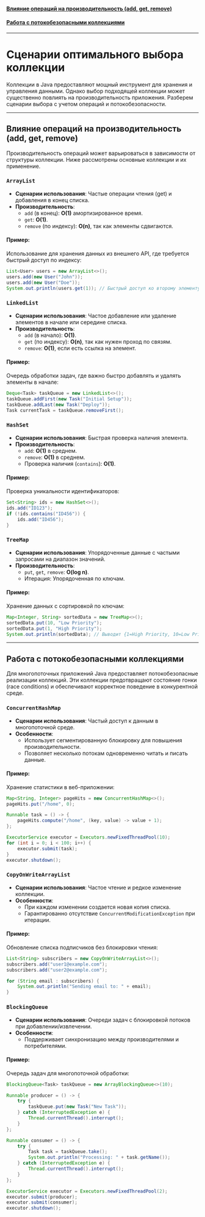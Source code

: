 #### [Влияние операций на производительность (add, get, remove)](#Влияние-операций-на-производительность-add-get-remove-1)
#### [Работа с потокобезопасными коллекциями](#Работа-с-потокобезопасными-коллекциями-1)

---
# Сценарии оптимального выбора коллекции

Коллекции в Java предоставляют мощный инструмент для хранения и управления данными. Однако выбор подходящей коллекции может существенно повлиять на производительность приложения. Разберем сценарии выбора с учетом операций и потокобезопасности.

---

## Влияние операций на производительность (add, get, remove)

Производительность операций может варьироваться в зависимости от структуры коллекции. Ниже рассмотрены основные коллекции и их применение.

### **`ArrayList`**
- **Сценарии использования**: Частые операции чтения (get) и добавления в конец списка.
- **Производительность**:
    - `add` (в конец): **O(1)** амортизированное время.
    - `get`: **O(1)**.
    - `remove` (по индексу): **O(n)**, так как элементы сдвигаются.

#### Пример:
Использование для хранения данных из внешнего API, где требуется быстрый доступ по индексу:
```java
List<User> users = new ArrayList<>();
users.add(new User("John"));
users.add(new User("Doe"));
System.out.println(users.get(1)); // Быстрый доступ ко второму элементу
```

### **`LinkedList`**
- **Сценарии использования**: Частое добавление или удаление элементов в начале или середине списка.
- **Производительность**:
    - `add` (в начало): **O(1)**.
    - `get` (по индексу): **O(n)**, так как нужен проход по связям.
    - `remove`: **O(1)**, если есть ссылка на элемент.

#### Пример:
Очередь обработки задач, где важно быстро добавлять и удалять элементы в начале:
```java
Deque<Task> taskQueue = new LinkedList<>();
taskQueue.addFirst(new Task("Initial Setup"));
taskQueue.addLast(new Task("Deploy"));
Task currentTask = taskQueue.removeFirst();
```

### **`HashSet`**
- **Сценарии использования**: Быстрая проверка наличия элемента.
- **Производительность**:
    - `add`: **O(1)** в среднем.
    - `remove`: **O(1)** в среднем.
    - Проверка наличия (`contains`): **O(1)**.

#### Пример:
Проверка уникальности идентификаторов:
```java
Set<String> ids = new HashSet<>();
ids.add("ID123");
if (!ids.contains("ID456")) {
    ids.add("ID456");
}
```

### **`TreeMap`**
- **Сценарии использования**: Упорядоченные данные с частыми запросами на диапазон значений.
- **Производительность**:
    - `put`, `get`, `remove`: **O(log n)**.
    - Итерация: Упорядоченная по ключам.

#### Пример:
Хранение данных с сортировкой по ключам:
```java
Map<Integer, String> sortedData = new TreeMap<>();
sortedData.put(10, "Low Priority");
sortedData.put(1, "High Priority");
System.out.println(sortedData); // Выводит {1=High Priority, 10=Low Priority}
```

---

## Работа с потокобезопасными коллекциями

Для многопоточных приложений Java предоставляет потокобезопасные реализации коллекций. Эти коллекции предотвращают состояние гонки (race conditions) и обеспечивают корректное поведение в конкурентной среде.

### **`ConcurrentHashMap`**
- **Сценарии использования**: Частый доступ к данным в многопоточной среде.
- **Особенности**:
    - Использует сегментированную блокировку для повышения производительности.
    - Позволяет несколько потокам одновременно читать и писать данные.

#### Пример:
Хранение статистики в веб-приложении:
```java
Map<String, Integer> pageHits = new ConcurrentHashMap<>();
pageHits.put("/home", 0);

Runnable task = () -> {
    pageHits.compute("/home", (key, value) -> value + 1);
};

ExecutorService executor = Executors.newFixedThreadPool(10);
for (int i = 0; i < 100; i++) {
    executor.submit(task);
}
executor.shutdown();
```

### **`CopyOnWriteArrayList`**
- **Сценарии использования**: Частое чтение и редкое изменение коллекции.
- **Особенности**:
    - При каждом изменении создается новая копия списка.
    - Гарантированно отсутствие `ConcurrentModificationException` при итерации.

#### Пример:
Обновление списка подписчиков без блокировки чтения:
```java
List<String> subscribers = new CopyOnWriteArrayList<>();
subscribers.add("user1@example.com");
subscribers.add("user2@example.com");

for (String email : subscribers) {
    System.out.println("Sending email to: " + email);
}
```

### **`BlockingQueue`**
- **Сценарии использования**: Очереди задач с блокировкой потоков при добавлении/извлечении.
- **Особенности**:
    - Поддерживает синхронизацию между производителями и потребителями.

#### Пример:
Очередь задач для многопоточной обработки:
```java
BlockingQueue<Task> taskQueue = new ArrayBlockingQueue<>(10);

Runnable producer = () -> {
    try {
        taskQueue.put(new Task("New Task"));
    } catch (InterruptedException e) {
        Thread.currentThread().interrupt();
    }
};

Runnable consumer = () -> {
    try {
        Task task = taskQueue.take();
        System.out.println("Processing: " + task.getName());
    } catch (InterruptedException e) {
        Thread.currentThread().interrupt();
    }
};

ExecutorService executor = Executors.newFixedThreadPool(2);
executor.submit(producer);
executor.submit(consumer);
executor.shutdown();
